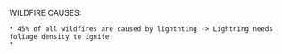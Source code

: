 WILDFIRE CAUSES:

    * 45% of all wildfires are caused by lightnting -> Lightning needs foliage density to ignite
    * 
